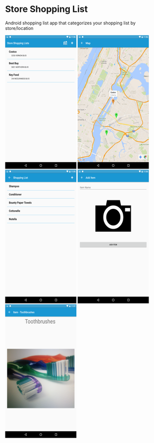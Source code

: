 # Store Shopping List
Android shopping list app that categorizes your shopping list by store/location

<img src="https://github.com/robertozimek/Store-Shopping-List/blob/master/SS/first.png" alt="Store List Screen" width="230" height="430">
<img src="https://github.com/robertozimek/Store-Shopping-List/blob/master/SS/second.png" alt="Map View Of Stores" width="230" height="430">
<img src="https://github.com/robertozimek/Store-Shopping-List/blob/master/SS/third.png" alt="Store Shopping List" width="230" height="430">
<img src="https://github.com/robertozimek/Store-Shopping-List/blob/master/SS/fourth.png" alt="View For Adding Item To List" width="230" height="430">
<img src="https://github.com/robertozimek/Store-Shopping-List/blob/master/SS/fifth.png" alt="View For Viewing Item With Photo" width="230" height="430">

